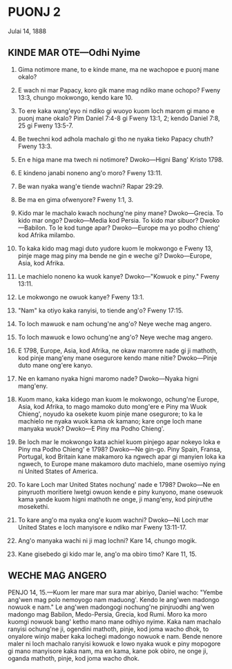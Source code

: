 # PUONJ 2
Julai 14, 1888

## KINDE MAR OTE—Odhi Nyime

1. Gima notimore mane, to e kinde mane, ma ne wachopoe e puonj mane okalo?

2. E wach ni mar Papacy, koro gik mane mag ndiko mane ochopo? Fweny 13:3, chungo mokwongo, kendo kare 10.

3. To ere kaka wang'eyo ni ndiko gi wuoyo kuom loch marom gi mano e puonj mane okalo? Pim Daniel 7:4-8 gi Fweny 13:1, 2; kendo Daniel 7:8, 25 gi Fweny 13:5-7.

4. Be twechni kod adhola machalo gi tho ne nyaka tieko Papacy chuth? Fweny 13:3.

5. En e higa mane ma twech ni notimore? Dwoko—Higni Bang' Kristo 1798.

6. E kindeno janabi noneno ang'o moro? Fweny 13:11.

7. Be wan nyaka wang'e tiende wachni? Rapar 29:29.

8. Be ma en gima ofwenyore? Fweny 1:1, 3.

9. Kido mar le machalo kwach nochung'ne piny mane? Dwoko—Grecia. To kido mar ongo? Dwoko—Media kod Persia. To kido mar sibuor? Dwoko—Babilon. To le kod tunge apar? Dwoko—Europe ma yo podho chieng' kod Afrika milambo.

10. To kaka kido mag magi duto yudore kuom le mokwongo e Fweny 13, pinje mage mag piny ma bende ne gin e weche gi? Dwoko—Europe, Asia, kod Afrika.

11. Le machielo noneno ka wuok kanye? Dwoko—"Kowuok e piny." Fweny 13:11.

12. Le mokwongo ne owuok kanye? Fweny 13:1.

13. "Nam" ka otiyo kaka ranyisi, to tiende ang'o? Fweny 17:15.

14. To loch mawuok e nam ochung'ne ang'o? Neye weche mag angero.

15. To loch mawuok e lowo ochung'ne ang'o? Neye weche mag angero.

16. E 1798, Europe, Asia, kod Afrika, ne okaw maromre nade gi ji mathoth, kod pinje mang'eny mane osegurore kendo mane nitie? Dwoko—Pinje duto mane ong'ere kanyo.

17. Ne en kamano nyaka higni maromo nade? Dwoko—Nyaka higni mang'eny.

18. Kuom mano, kaka kidego man kuom le mokwongo, ochung'ne Europe, Asia, kod Afrika, to mago mamoko duto mong'ere e Piny ma Wuok Chieng', noyudo ka osekete kuom pinje mane osegurore; to ka le machielo ne nyaka wuok kama ok kamano; kare onge loch mane manyaka wuok? Dwoko—E Piny ma Podho Chieng'.

19. Be loch mar le mokwongo kata achiel kuom pinjego apar nokeyo loka e Piny ma Podho Chieng' e 1798? Dwoko—Ne gin-go. Piny Spain, Fransa, Portugal, kod Britain kane makamoro ka ngwech apar gi manyien loka ka ngwech, to Europe mane makamoro duto machielo, mane osemiyo nying ni United States of America.

20. To kare Loch mar United States nochung' nade e 1798? Dwoko—Ne en pinyruoth moritiere lwetgi owuon kende e piny kunyono, mane osewuok kama yande kuom higni mathoth ne onge, ji mang'eny, kod pinjruthe mosekethi.

21. To kare ang'o ma nyaka ong'e kuom wachni? Dwoko—Ni Loch mar United States e loch manyisore e ndiko mar Fweny 13:11-17.

22. Ang'o manyaka wachi ni ji mag lochni? Kare 14, chungo mogik.

23. Kane gisebedo gi kido mar le, ang'o ma obiro timo? Kare 11, 15.

## WECHE MAG ANGERO

PENJO 14, 15.—Kuom ler mare mar sura mar abiriyo, Daniel wacho: "Yembe ang'wen mag polo nemoyogo nam maduong'. Kendo le ang'wen madongo nowuok e nam." Le ang'wen madongogi nochung'ne pinjruodhi ang'wen madongo mag Babilon, Medo-Persia, Grecia, kod Rumi. Moro ka moro kuomgi nowuok bang' ketho mano mane odhiyo nyime. Kaka nam machalo ranyisi ochung'ne ji, ogendini mathoth, pinje, kod joma wacho dhok, to onyalore winjo maber kaka lochegi madongo nowuok e nam. Bende nenore maler ni loch machalo ranyisi kowuok e lowo nyaka wuok e piny mopogore gi mano manyisore kaka nam, ma en kama, kane pok obiro, ne onge ji, oganda mathoth, pinje, kod joma wacho dhok.